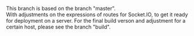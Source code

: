 This branch is based on the branch "master".\
With adjustments on the expressions of routes for Socket.IO, to get it ready for deployment on a server.
For the final build verson and adjustment for a certain host, please see the branch "build".
